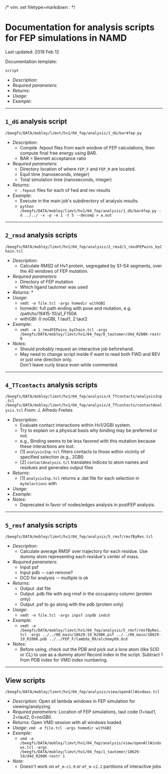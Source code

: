 /* vim: set filetype=markdown : */


# Documentation for analysis scripts for FEP simulations in NAMD
Last updated: 2018 Feb 12

Documentation template:

`script`
* *Description*:
* *Required parameters*:
* *Returns*:
* *Usage*:
* *Example*:

-----------------------------------------------------------------------------------------------------------------

## `1_dG` analysis script
`/beegfs/DATA/mobley/limvt/hv1/04_fep/analysis/1_dG/bar4fep.py`


* *Description*:
   * Compile .fepout files from each window of FEP calculations, then compute final free energy using BAR.
   * BAR = Bennett acceptance ratio
* *Required parameters*:
   * Directory location of where `FEP_F` and `FEP_R` are located.
   * Equil time (nanoseconds, integer)
   * Total simulation time (nanoseconds, integer)
* *Returns*:
   * `.fepout` files for each of fwd and rev results
* *Example*:
   * Execute in the main job's subdirectory of analysis results.   
   * `python /beegfs/DATA/mobley/limvt/hv1/04_fep/analysis/1_dG/bar4fep.py -d ../../ -v -p -e 1 -t 5 --decomp > a.out`

-----------------------------------------------------------------------------------------------------------------

## `2_rmsd` analysis scripts
`/beegfs/DATA/mobley/limvt/hv1/04_fep/analysis/2_rmsd/1_rmsdFEPwins_byChain.tcl`


* *Description*: 
   * Calculate RMSD of Hv1 protein, segregated by S1-S4 segments, over the 40 windows of FEP mutation.
* *Required parameters*:
   * Directory of FEP mutation
   * Which ligand tautomer was used
* *Returns*:
   * 
* *Usage*:
   * `vmdt -e file.tcl -args homedir withGBI`
   * homedir: full path ending with pose and mutation, e.g. /path/to/19415-10/a1_F150A
   * withGBI: 0 noGBI, 1 taut1, 2 taut2
* *Example*:  
   * `vmdt -e 1_rmsdFEPwins_byChain.tcl -args /beegfs/DATA/mobley/limvt/hv1/04_fep/0_tautomer/d4d_R208K-restr 0`
* *Notes*:
   * Should probably request an interactive job beforehand.
   * May need to change script inside if want to read both FWD and REV or just one direction only.  
     Don't leave curly brace even while commented.

-----------------------------------------------------------------------------------------------------------------

## `4_TTcontacts` analysis scripts
`/beegfs/DATA/mobley/limvt/hv1/04_fep/analysis/4_TTcontacts/analysisInp.tcl`
`/beegfs/DATA/mobley/limvt/hv1/04_fep/analysis/4_TTcontacts/contactAnalysis.tcl`
*From*: J. Alfredo Freites

* *Description*:
   * Evaluate contact interactions within Hv1/2GBI system.
   * Try to explain on a physical basis why binding may be preferred or not.
   * e.g., Binding seems to be less favored with this mutation because these interactions are lost.
   * [1] `analysisInp.tcl` filters contacts to those within vicinity of specified selection (e.g., 2GBI)
   * [2] `contactAnalysis.tcl` translates indices to atom names and residues and generates output files
* *Returns*:
   * [1] `analysisInp.tcl` returns a .dat file for each selection in `mySelections` with 
* *Usage*:
* *Example*:
* *Notes*:
   * Deprecated in favor of nodes/edges analysis in postFEP analysis.




-----------------------------------------------------------------------------------------------------------------



## `5_rmsf` analysis scripts
`/beegfs/DATA/mobley/limvt/hv1/04_fep/analysis/5_rmsf/rmsfByRes.tcl`


* *Description*:
   * Calculate average RMSF over trajectory for each residue. Use dummy atom representing each residue's center of mass.
* *Required parameters*:
   * Input psf
   * Input pdb -- can remove?
   * DCD for analysis -- multiple is ok
* *Returns*:
   * Output .dat file
   * Output .pdb file with avg rmsf in the occupancy column (protein only)
   * Output .psf to go along with the pdb (protein only)
* *Usage*:
   * `vmdt -e file.tcl -args inpsf inpdb indcd`
* *Example*:  
   * `vmdt -e /beegfs/DATA/mobley/limvt/hv1/04_fep/analysis/5_rmsf/rmsfByRes.tcl -args ../../00_main/18629-19_R208K.psf ../../00_main/18629-19_R208K.pdb ../../FEP_F/lambda_09/alchemy09.dcd`
* *Notes*:
   * Before using, check out the PDB and pick out a lone atom (like SOD or CL) to use as a dummy atom! Record index in the script. Subtract 1 from PDB index for VMD index numbering.




-----------------------------------------------------------------------------------------------------------------


## View scripts

`/beegfs/DATA/mobley/limvt/hv1/04_fep/analysis/view/openAllWindows.tcl`
* *Description*: Open all lambda windows in FEP simulation for viewing/analyzing. 
* *Required parameters*: Location of FEP simulations, taut code (1=taut1, 2=taut2, 0=noGBI).
* *Returns*: Open VMD session with all windows loaded.
* *Usage*: `vmd -e file.tcl -args homedir withGBI`
* *Example*:
   * `vmd -e /beegfs/DATA/mobley/limvt/hv1/04_fep/analysis/view/openAllWindows.tcl -args /beegfs/DATA/mobley/limvt/hv1/04_fep/1_tautomer/18629-19/d4d_R208K-restr 1`
* *Note*: 
   * Doesn't work on `mf_m-c1.9` or `mf_m-c2.2` partitions of interactive jobs
